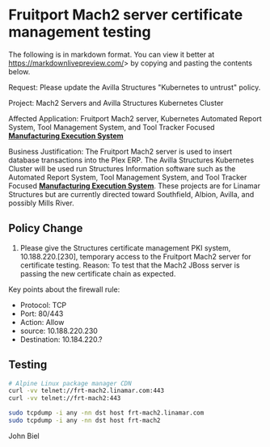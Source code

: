 
# Fruitport Mach2 server certificate management testing

The following is in markdown format. You can view it better at <https://markdownlivepreview.com/>> by copying and pasting the contents below.

Request: Please update the Avilla Structures "Kubernetes to untrust" policy.

Project: Mach2 Servers and Avilla Structures Kubernetes Cluster

Affected Application: Fruitport Mach2 server, Kubernetes Automated Report System, Tool Management System, and Tool Tracker Focused **[Manufacturing Execution System](https://www.ibm.com/think/topics/mes-system)**

Business Justification: The Fruitport Mach2 server is used to insert database transactions into the Plex ERP. The Avilla Structures Kubernetes Cluster will be used run Structures Information software such as the Automated Report System, Tool Management System, and Tool Tracker Focused **[Manufacturing Execution System](https://www.ibm.com/think/topics/mes-system)**. These projects are for Linamar Structures but are currently directed toward Southfield, Albion, Avilla, and possibly Mills River.

## Policy Change

1. Please give the Structures certificate management PKI system, 10.188.220.[230], temporary access to the Fruitport Mach2 server for certificate testing.
Reason: To test that the Mach2 JBoss server is passing the new certificate chain as expected.

Key points about the firewall rule:

- Protocol: TCP
- Port: 80/443
- Action: Allow
- source: 10.188.220.230
- Destination: 10.184.220.?

## Testing

```bash
# Alpine Linux package manager CDN
curl -vv telnet://frt-mach2.linamar.com:443
curl -vv telnet://frt-mach2:443

sudo tcpdump -i any -nn dst host frt-mach2.linamar.com
sudo tcpdump -i any -nn dst host frt-mach2
```

John Biel
